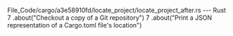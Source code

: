 File_Code/cargo/a3e58910fd/locate_project/locate_project_after.rs --- Rust
7         .about("Checkout a copy of a Git repository")                                                                                                      7         .about("Print a JSON representation of a Cargo.toml file's location")

